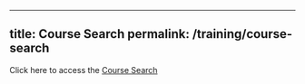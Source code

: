   ---
  title: Course Search
  permalink: /training/course-search
  ---
  
  Click here to access the [Course Search](https://e-services.ncss.gov.sg/Training/Course/TemplateSearch)
